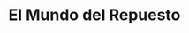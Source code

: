 ---
title: "El Mundo del Repuesto"
url: /usulutan/el-mundo-del-repuesto/
shop: reparación de automóviles
---